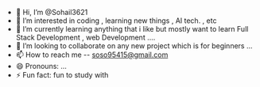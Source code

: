 - 👋 Hi, I’m @Sohail3621
- 👀 I’m interested in coding , learning new things , AI tech. , etc
- 🌱 I’m currently learning anything that i like but mostly want to learn Full Stack Development , web Development ....
- 💞️ I’m looking to collaborate on any new project which is for beginners ...
- 📫 How to reach me -- soso95415@gmail.com
- 😄 Pronouns: ...
- ⚡ Fun fact: fun to study with

<!---
Sohail3621/Sohail3621 is a ✨ special ✨ repository because its `README.md` (this file) appears on your GitHub profile.
You can click the Preview link to take a look at your changes.
--->
